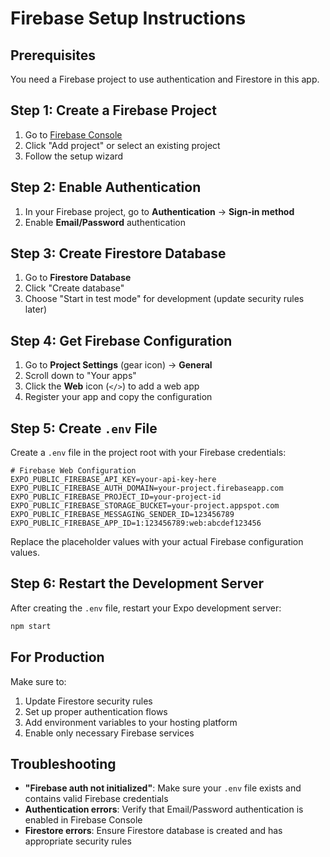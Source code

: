 # Firebase Setup Instructions

## Prerequisites
You need a Firebase project to use authentication and Firestore in this app.

## Step 1: Create a Firebase Project
1. Go to [Firebase Console](https://console.firebase.google.com/)
2. Click "Add project" or select an existing project
3. Follow the setup wizard

## Step 2: Enable Authentication
1. In your Firebase project, go to **Authentication** → **Sign-in method**
2. Enable **Email/Password** authentication

## Step 3: Create Firestore Database
1. Go to **Firestore Database**
2. Click "Create database"
3. Choose "Start in test mode" for development (update security rules later)

## Step 4: Get Firebase Configuration
1. Go to **Project Settings** (gear icon) → **General**
2. Scroll down to "Your apps"
3. Click the **Web** icon (`</>`) to add a web app
4. Register your app and copy the configuration

## Step 5: Create `.env` File
Create a `.env` file in the project root with your Firebase credentials:

```env
# Firebase Web Configuration
EXPO_PUBLIC_FIREBASE_API_KEY=your-api-key-here
EXPO_PUBLIC_FIREBASE_AUTH_DOMAIN=your-project.firebaseapp.com
EXPO_PUBLIC_FIREBASE_PROJECT_ID=your-project-id
EXPO_PUBLIC_FIREBASE_STORAGE_BUCKET=your-project.appspot.com
EXPO_PUBLIC_FIREBASE_MESSAGING_SENDER_ID=123456789
EXPO_PUBLIC_FIREBASE_APP_ID=1:123456789:web:abcdef123456
```

Replace the placeholder values with your actual Firebase configuration values.

## Step 6: Restart the Development Server
After creating the `.env` file, restart your Expo development server:

```bash
npm start
```

## For Production
Make sure to:
1. Update Firestore security rules
2. Set up proper authentication flows
3. Add environment variables to your hosting platform
4. Enable only necessary Firebase services

## Troubleshooting
- **"Firebase auth not initialized"**: Make sure your `.env` file exists and contains valid Firebase credentials
- **Authentication errors**: Verify that Email/Password authentication is enabled in Firebase Console
- **Firestore errors**: Ensure Firestore database is created and has appropriate security rules
